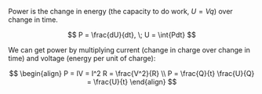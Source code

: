 Power is the change in energy (the capacity to do work, $U = V q$) over change in time.

$$
P = \frac{dU}{dt}, \; U = \int{Pdt}
$$

We can get power by multiplying current (change in charge over change in time) and voltage (energy per unit of charge):

$$
\begin{align}
P = IV = I^2 R = \frac{V^2}{R}
\\
P = \frac{Q}{t} \frac{U}{Q} = \frac{U}{t}
\end{align}
$$